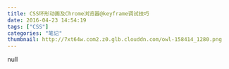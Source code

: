 ```yaml
---
title: CSS环形动画及Chrome浏览器@keyframe调试技巧
date: 2016-04-23 14:54:19
tags: ["CSS"]
categories: "笔记"
thumbnail: http://7xt64w.com2.z0.glb.clouddn.com/owl-158414_1280.png
---
```


null